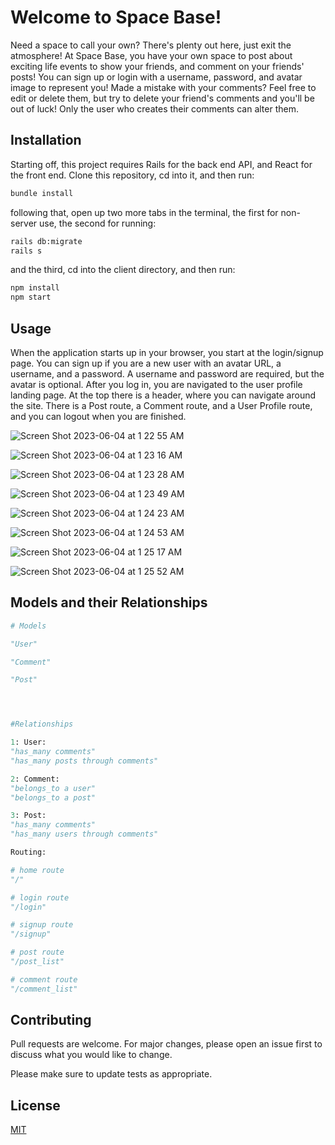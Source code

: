 # Welcome to Space Base!

Need a space to call your own? There's plenty out here, just exit the atmosphere! At Space Base, you have your own space to post about exciting life events to show your friends, and comment on your friends' posts! You can sign up or login with a username, password, and avatar image to represent you! Made a mistake with your comments? Feel free to edit or delete them, but try to delete your friend's comments and you'll be out of luck! Only the user who creates their comments can alter them.

## Installation

Starting off, this project requires Rails for the back end API, and React for the front end. Clone this repository, cd into it, and then run:

```bash
bundle install 
```

following that, open up two more tabs in the terminal, the first for non-server use, the second for running:

 ```bash
rails db:migrate
rails s
```

and the third, cd into the client directory, and then run: 

 ```bash
npm install
npm start
```

## Usage

When the application starts up in your browser, you start at the login/signup page. You can sign up if you are a new user with an avatar URL, a username, and a password. A username and password are required, but the avatar is optional. After you log in, you are navigated to the user profile landing page. At the top there is a header, where you can navigate around the site. There is a Post route, a Comment route, and a User Profile route, and you can logout when you are finished.

![Screen Shot 2023-06-04 at 1 22 55 AM](https://github.com/JamesSalcedo001/social_app/assets/107723341/7e9590d6-814b-4165-99e7-c8bd01f15b1a)


![Screen Shot 2023-06-04 at 1 23 16 AM](https://github.com/JamesSalcedo001/social_app/assets/107723341/6cb22b82-ebeb-444c-84bd-3369005ca188)


![Screen Shot 2023-06-04 at 1 23 28 AM](https://github.com/JamesSalcedo001/social_app/assets/107723341/53e28780-4f87-4682-8b94-e49eea5aaa29)

![Screen Shot 2023-06-04 at 1 23 49 AM](https://github.com/JamesSalcedo001/social_app/assets/107723341/223b62e5-4c54-4062-b58a-fc4434e71dbf)


![Screen Shot 2023-06-04 at 1 24 23 AM](https://github.com/JamesSalcedo001/social_app/assets/107723341/724df68c-247b-47cc-8fb3-a7e0598422a1)


![Screen Shot 2023-06-04 at 1 24 53 AM](https://github.com/JamesSalcedo001/social_app/assets/107723341/6354040d-b4c4-462f-afa7-837fe8a8af8c)

![Screen Shot 2023-06-04 at 1 25 17 AM](https://github.com/JamesSalcedo001/social_app/assets/107723341/3148c311-f177-4540-a8ea-8359ec02a6c2)

![Screen Shot 2023-06-04 at 1 25 52 AM](https://github.com/JamesSalcedo001/social_app/assets/107723341/61d7445e-32f3-4b30-beed-262b289233e9)



## Models and their Relationships

````python
# Models

"User"

"Comment"

"Post"




#Relationships

1: User:
"has_many comments"
"has_many posts through comments"

2: Comment:
"belongs_to a user"
"belongs_to a post"

3: Post:
"has_many comments"
"has_many users through comments"


````


```python
Routing:

# home route
"/"

# login route
"/login"

# signup route
"/signup"

# post route
"/post_list"

# comment route
"/comment_list"

```


## Contributing

Pull requests are welcome. For major changes, please open an issue first
to discuss what you would like to change.

Please make sure to update tests as appropriate.

## License

[MIT](https://choosealicense.com/licenses/mit/)
